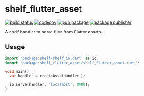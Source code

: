 # shelf_flutter_asset

[![build status](https://github.com/r8/shelf_flutter_asset/workflows/tests/badge.svg)](https://github.com/r8/shelf_flutter_asset/actions)
[![codecov](https://codecov.io/gh/r8/shelf_flutter_asset/branch/main/graph/badge.svg?token=DXWQ52MGBI)](https://codecov.io/gh/r8/shelf_flutter_asset)
[![pub package](https://img.shields.io/pub/v/shelf_flutter_asset.svg)](https://pub.dev/packages/shelf_flutter_asset)
[![package publisher](https://img.shields.io/pub/publisher/shelf_flutter_asset.svg)](https://pub.dev/packages/shelf_flutter_asset/publisher)

A shelf handler to serve files from Flutter assets.

## Usage

```dart
import 'package:shelf/shelf_io.dart' as io;
import 'package:shelf_flutter_asset/shelf_flutter_asset.dart';

void main() {
  var handler = createAssetHandler();

  io.serve(handler, 'localhost', 8080);
}
```
